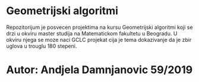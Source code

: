 # Geometrijski algoritmi
Repozitorijum je posvecen projektima na kursu Geometrijski algoritmi koji se drzi u okviru master studija na Matematickom fakultetu u Beogradu. U okviru njega se moze naci GCLC projekat cija je tema dokazivanje da je zbir uglova u trouglu 180 stepeni.

# Autor: Andjela Damnjanovic 59/2019
